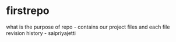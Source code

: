 # firstrepo
what is the purpose of repo - contains our project files and each file revision history - saipriyajetti 
